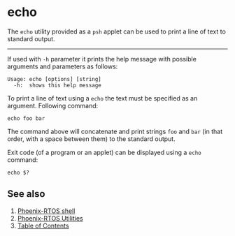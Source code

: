 # echo

The `echo` utility provided as a `psh` applet can be used to print a line of text to standard output.

---

If used with `-h` parameter it prints the help message with possible arguments and parameters as follows:

```console
Usage: echo [options] [string]
  -h:  shows this help message
```

To print a line of text using a `echo` the text must be specified as an argument. Following command:

```console
echo foo bar
```

The command above will concatenate and print strings `foo` and `bar` (in that order, with a space between them) to the
standard output.

Exit code (of a program or an applet) can be displayed using a `echo` command:

```console
echo $?
```

## See also

1. [Phoenix-RTOS shell](../index.md)
2. [Phoenix-RTOS Utilities](../../index.md)
3. [Table of Contents](../../../index.md)
